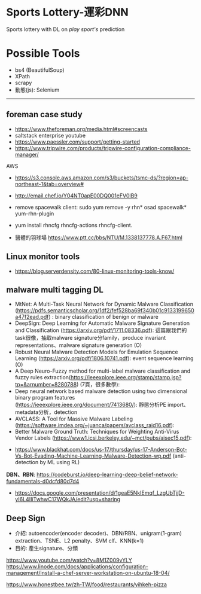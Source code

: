 # Sports Lottery-運彩DNN
Sports lottery with DL on *play sport's* prediction

# Possible Tools
* bs4 (BeautifulSoup)
* XPath
* scrapy
* 動態(js): Selenium 


***
## foreman case study
- https://www.theforeman.org/media.html#screencasts
- saltstack enterprise youtube
- https://www.paessler.com/support/getting-started
- https://www.tripwire.com/products/tripwire-configuration-compliance-manager/

AWS
- https://s3.console.aws.amazon.com/s3/buckets/tsmc-ds/?region=ap-northeast-1&tab=overview#
- http://email.chef.io/Y04NT0apE00DQ001eFV0lB9

- remove spacewalk client:   sudo yum remove -y  rhn* osad spacewalk* yum-rhn-plugin
-  yum install rhncfg rhncfg-actions rhncfg-client.

- 醫體的羽球場 https://www.ptt.cc/bbs/NTU/M.1338137778.A.F67.html


## Linux monitor tools
- https://blog.serverdensity.com/80-linux-monitoring-tools-know/

## malware multi tagging DL
* MtNet: A Multi-Task Neural Network for
Dynamic Malware Classification (https://pdfs.semanticscholar.org/1df2/fef528ba69f340b01c9133199650a47f2ead.pdf) : binary classification of benign or malware
* DeepSign: Deep Learning for Automatic Malware
Signature Generation and Classification (https://arxiv.org/pdf/1711.08336.pdf): 這篇跟我們的task很像，抽取malware signature分family，produce invariant representations、malware signature generation (O)
* Robust Neural Malware Detection Models for Emulation Sequence Learning (https://arxiv.org/pdf/1806.10741.pdf): event sequence learning (O)
* A Deep Neuro-Fuzzy method for multi-label malware classification and fuzzy rules extraction(https://ieeexplore.ieee.org/stamp/stamp.jsp?tp=&arnumber=8280788) (7頁，很多數學): 
* Deep neural network based malware detection using two dimensional binary program features  (https://ieeexplore.ieee.org/document/7413680/): 靜態分析PE import、metadata分析，detection
* AVCLASS: A Tool for Massive Malware Labeling (https://software.imdea.org/~juanca/papers/avclass_raid16.pdf): 
* Better Malware Ground Truth: Techniques for Weighting Anti-Virus Vendor Labels (https://www1.icsi.berkeley.edu/~mct/pubs/aisec15.pdf): 
- https://www.blackhat.com/docs/us-17/thursday/us-17-Anderson-Bot-Vs-Bot-Evading-Machine-Learning-Malware-Detection-wp.pdf (anti-detection by ML using RL)

**DBN、RBN**: https://codeburst.io/deep-learning-deep-belief-network-fundamentals-d0dcfd80d7d4
* https://docs.google.com/presentation/d/1geaE5NkIEmqf_LzgUbTjjD-yI6L4IIiTwhwC17WQkJA/edit?usp=sharing


## Deep Sign ##
- 介紹: autoencoder(encoder decoder)、DBN/RBN、unigram(1-gram) extraction、TSNE、L2 penalty、SVM clf、KNN(k=1)
- 目的: 產生signature、分類





https://www.youtube.com/watch?v=8M1Z009vYLY
https://www.linode.com/docs/applications/configuration-management/install-a-chef-server-workstation-on-ubuntu-18-04/

https://www.honestbee.tw/zh-TW/food/restaurants/yihkeh-pizza
